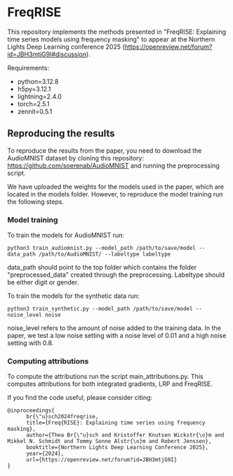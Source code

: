 # FreqRISE
This repository implements the methods presented in "FreqRISE: Explaining time series models using frequency masking" to appear at the Northern Lights Deep Learning conference 2025 (https://openreview.net/forum?id=JBH3mtjG9I#discussion).

Requirements:
- python=3.12.8
- h5py=3.12.1
- lightning=2.4.0
- torch=2.5.1
- zennit=0.5.1

## Reproducing the results
To reproduce the results from the paper, you need to download the AudioMNIST dataset by cloning this repository: https://github.com/soerenab/AudioMNIST and running the preprocessing script. 

We have uploaded the weights for the models used in the paper, which are located in the models folder. However, to reproduce the model training run the following steps.
### Model training
To train the models for AudioMNIST run:
```
python3 train_audiomnist.py --model_path /path/to/save/model --data_path /path/to/AudioMNIST/ --labeltype labeltype
```
data_path should point to the top folder which contains the folder "preprocessed_data" created through the preprocessing. Labeltype should be either digit or gender.

To train the models for the synthetic data run:
```
python3 train_synthetic.py --model_path /path/to/save/model --noise_level noise
```
noise_level refers to the amount of noise added to the training data. In the paper, we test a low noise setting with a noise level of 0.01 and a high noise setting with 0.8.

### Computing attributions
To compute the attributions run the script main_attributions.py. This computes attributions for both integrated gradients, LRP and FreqRISE.

If you find the code useful, please consider citing:
```
@inproceedings{
      br{\"u}sch2024freqrise,
      title={Freq{RISE}: Explaining time series using frequency masking},
      author={Thea Br{\"u}sch and Kristoffer Knutsen Wickstr{\o}m and Mikkel N. Schmidt and Tommy Sonne Alstr{\o}m and Robert Jenssen},
      booktitle={Northern Lights Deep Learning Conference 2025},
      year={2024},
      url={https://openreview.net/forum?id=JBH3mtjG9I}
}
```
